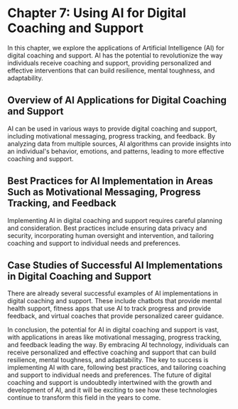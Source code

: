 Chapter 7: Using AI for Digital Coaching and Support
====================================================

In this chapter, we explore the applications of Artificial Intelligence (AI) for digital coaching and support. AI has the potential to revolutionize the way individuals receive coaching and support, providing personalized and effective interventions that can build resilience, mental toughness, and adaptability.

Overview of AI Applications for Digital Coaching and Support
------------------------------------------------------------

AI can be used in various ways to provide digital coaching and support, including motivational messaging, progress tracking, and feedback. By analyzing data from multiple sources, AI algorithms can provide insights into an individual's behavior, emotions, and patterns, leading to more effective coaching and support.

Best Practices for AI Implementation in Areas Such as Motivational Messaging, Progress Tracking, and Feedback
-------------------------------------------------------------------------------------------------------------

Implementing AI in digital coaching and support requires careful planning and consideration. Best practices include ensuring data privacy and security, incorporating human oversight and intervention, and tailoring coaching and support to individual needs and preferences.

Case Studies of Successful AI Implementations in Digital Coaching and Support
-----------------------------------------------------------------------------

There are already several successful examples of AI implementations in digital coaching and support. These include chatbots that provide mental health support, fitness apps that use AI to track progress and provide feedback, and virtual coaches that provide personalized career guidance.

In conclusion, the potential for AI in digital coaching and support is vast, with applications in areas like motivational messaging, progress tracking, and feedback leading the way. By embracing AI technology, individuals can receive personalized and effective coaching and support that can build resilience, mental toughness, and adaptability. The key to success is implementing AI with care, following best practices, and tailoring coaching and support to individual needs and preferences. The future of digital coaching and support is undoubtedly intertwined with the growth and development of AI, and it will be exciting to see how these technologies continue to transform this field in the years to come.



